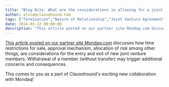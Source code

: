 ```yaml
---
title: "Blog Bite: What are the considerations in allowing for a joint venturer to partially or fully exit (i.e., transfer ownership to a third party)?"
author: alina@clausehound.com
tags: ["Termination","Nature of Relationship","Joint Venture Agreement","Mondaq","Learn","UK"]
date: 2014-03-12 00:00:00
description: "This article posted on our partner site Mondaq.com discusses how time restrictions for sale, approval mechanism, allocation of risk among other things, are considerations for the entry and exit of ne..."
---
```


[This article posted on our partner site Mondaq.com](http://www.mondaq.com/x/298684/Corporate+Governance/The+Joint+Operating+Agreement) discusses how time restrictions for sale, approval mechanism, allocation of risk among other things, are considerations for the entry and exit of new joint venture members. Withdrawal of a member (without transfer) may trigger additional concerns and consequences.

This comes to you as a part of Clausehound's exciting new collaboration with Mondaq!